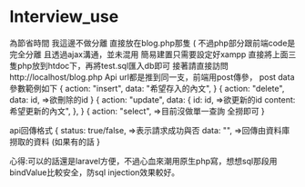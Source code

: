 # Interview_use
為節省時間 我這邊不做分離 直接放在blog.php那隻 ( 不過php部分跟前端code是完全分離 且透過ajax溝通，並未混用
簡易建置只需要設定好xampp 直接將上面三隻php放到htdoc下，再將test.sql匯入db即可
接著請直接訪問http://localhost/blog.php
Api url都是推到同一支，前端用post傳參，
post data參數範例如下
{
    action: "insert",
    data: "希望存入的內文",
}
{
    action: "delete",
    data: id,                                        =>欲刪除的id
}
{
    action: "update",
    data: {
        id: id,                                      =>欲更新的id
        content: 希望更新的內文",
    },
}
{
    action: "select",                                =>目前沒做單一查詢 全撈即可
}

api回傳格式
{
  status: true/false,                               =>表示請求成功與否
  data: "",                                         =>回傳由資料庫撈取的資料 (如果有的話
}

心得:可以的話還是laravel方便，不過心血來潮用原生php寫，想想sql那段用bindValue比較安全，防sql injection效果較好。
